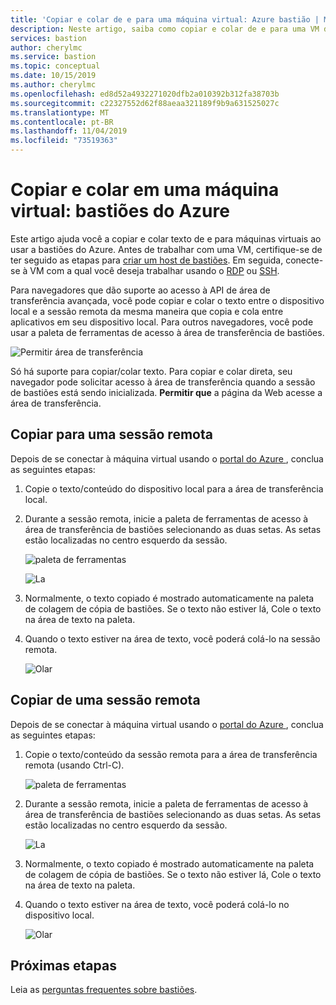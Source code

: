 ```yaml
---
title: 'Copiar e colar de e para uma máquina virtual: Azure bastião | Microsoft Docs'
description: Neste artigo, saiba como copiar e colar de e para uma VM do Azure usando a bastiões.
services: bastion
author: cherylmc
ms.service: bastion
ms.topic: conceptual
ms.date: 10/15/2019
ms.author: cherylmc
ms.openlocfilehash: ed8d52a4932271020dfb2a010392b312fa38703b
ms.sourcegitcommit: c22327552d62f88aeaa321189f9b9a631525027c
ms.translationtype: MT
ms.contentlocale: pt-BR
ms.lasthandoff: 11/04/2019
ms.locfileid: "73519363"
---
```

# <a name="copy-and-paste-to-a-virtual-machine-azure-bastion"></a>Copiar e colar em uma máquina virtual: bastiões do Azure

Este artigo ajuda você a copiar e colar texto de e para máquinas virtuais ao usar a bastiões do Azure. Antes de trabalhar com uma VM, certifique-se de ter seguido as etapas para [criar um host de bastiões](bastion-create-host-portal.md). Em seguida, conecte-se à VM com a qual você deseja trabalhar usando o [RDP](bastion-connect-vm-rdp.md) ou [SSH](bastion-connect-vm-ssh.md).

Para navegadores que dão suporte ao acesso à API de área de transferência avançada, você pode copiar e colar o texto entre o dispositivo local e a sessão remota da mesma maneira que copia e cola entre aplicativos em seu dispositivo local. Para outros navegadores, você pode usar a paleta de ferramentas de acesso à área de transferência de bastiões.

   ![Permitir área de transferência](./media/bastion-vm-manage/allow.png)

Só há suporte para copiar/colar texto. Para copiar e colar direta, seu navegador pode solicitar acesso à área de transferência quando a sessão de bastiões está sendo inicializada. **Permitir que** a página da Web acesse a área de transferência.

## <a name="to"></a>Copiar para uma sessão remota

Depois de se conectar à máquina virtual usando o [portal do Azure ](https://portal.azure.com), conclua as seguintes etapas:

1. Copie o texto/conteúdo do dispositivo local para a área de transferência local.
1. Durante a sessão remota, inicie a paleta de ferramentas de acesso à área de transferência de bastiões selecionando as duas setas. As setas estão localizadas no centro esquerdo da sessão.

   ![paleta de ferramentas](./media/bastion-vm-manage/left.png)

   ![La](./media/bastion-vm-manage/clipboard.png)
1. Normalmente, o texto copiado é mostrado automaticamente na paleta de colagem de cópia de bastiões. Se o texto não estiver lá, Cole o texto na área de texto na paleta.
1. Quando o texto estiver na área de texto, você poderá colá-lo na sessão remota.

   ![Olar](./media/bastion-vm-manage/local.png)

## <a name="from"></a>Copiar de uma sessão remota

Depois de se conectar à máquina virtual usando o [portal do Azure ](https://portal.azure.com), conclua as seguintes etapas:

1. Copie o texto/conteúdo da sessão remota para a área de transferência remota (usando Ctrl-C).

   ![paleta de ferramentas](./media/bastion-vm-manage/remote.png)
1. Durante a sessão remota, inicie a paleta de ferramentas de acesso à área de transferência de bastiões selecionando as duas setas. As setas estão localizadas no centro esquerdo da sessão.

   ![La](./media/bastion-vm-manage/clipboard2.png)
1. Normalmente, o texto copiado é mostrado automaticamente na paleta de colagem de cópia de bastiões. Se o texto não estiver lá, Cole o texto na área de texto na paleta.
1. Quando o texto estiver na área de texto, você poderá colá-lo no dispositivo local.

   ![Olar](./media/bastion-vm-manage/local2.png)
 
## <a name="next-steps"></a>Próximas etapas

Leia as [perguntas frequentes sobre bastiões](bastion-faq.md).
